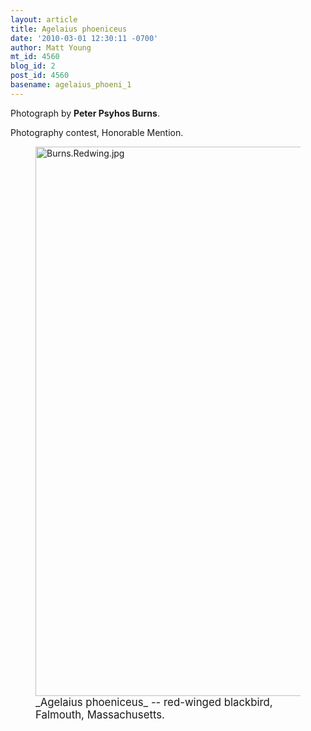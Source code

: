 ```yaml
---
layout: article
title: Agelaius phoeniceus
date: '2010-03-01 12:30:11 -0700'
author: Matt Young
mt_id: 4560
blog_id: 2
post_id: 4560
basename: agelaius_phoeni_1
---
```

Photograph by **Peter Psyhos Burns**.

Photography contest, Honorable Mention.

<figure>
<a href="http://www.allaboutbirds.org/guide/red-winged_blackbird/id"><img src="http://pandasthumb.org/archives/2010/03/01/Burns.Redwing.jpg" alt="Burns.Redwing.jpg" width="600" height="879" /></a>
<figcaption markdown="span"><big>_Agelaius phoeniceus_ -- red-winged blackbird, Falmouth, Massachusetts.</big>

</figcaption>
</figure>
